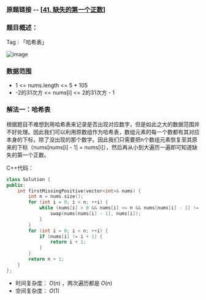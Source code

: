 ### 原题链接 -- [[41. 缺失的第一个正数](https://leetcode.cn/problems/first-missing-positive/)]

### 题目概述：
Tag : 「哈希表」

![image](https://user-images.githubusercontent.com/99656524/227960576-aa05f8e4-df0d-4a48-996d-d39e85b59811.png)

### 数据范围
* 1 <= nums.length <= 5 * 105
* -2的31次方 <= nums[i] <= 2的31次方 - 1

### 解法一：哈希表
根据题目不难想到用哈希表来记录是否出现对应数字，但是如此之大的数据范围并不好处理。因此我们可以利用原数组作为哈希表，数组元素的每一个数都有其对应本身的下标，除了没出现的那个数字。因此我们只需要把n个数组元素恢复至其原来的下标（nums[nums[i] - 1] = nums[i]），然后再从小到大遍历一遍即可知道缺失的第一个正数。

C++代码：
```cpp
class Solution {
public:
    int firstMissingPositive(vector<int>& nums) {
        int n = nums.size();
        for (int i = 0; i < n; ++i) {
            while (nums[i] > 0 && nums[i] <= n && nums[nums[i] - 1] != nums[i]) {
                swap(nums[nums[i] - 1], nums[i]);
            }
        }
        for (int i = 0; i < n; ++i) {
            if (nums[i] != i + 1) {
                return i + 1;
            }
        }
        return n + 1;
    }
};
```
* 时间复杂度： $O(n)$ ，两次遍历都是 $O(n)$
* 空间复杂度： $O(1)$ 
